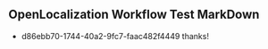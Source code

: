 ## OpenLocalization Workflow Test MarkDown
* d86ebb70-1744-40a2-9fc7-faac482f4449 thanks!

<!--HONumber=Jul16_HO4-->


